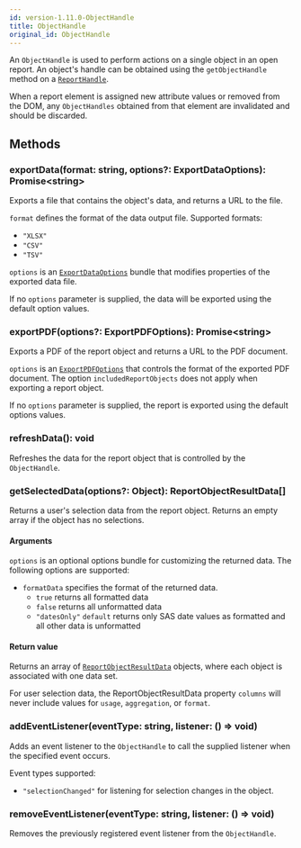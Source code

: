 ```yaml
---
id: version-1.11.0-ObjectHandle
title: ObjectHandle
original_id: ObjectHandle
---
```


An `ObjectHandle` is used to perform actions on a single object in an open
report. An object's handle can be obtained using the `getObjectHandle` method
on a [`ReportHandle`](ReportHandle.md).

When a report element is assigned new attribute values or removed from the DOM,
any `ObjectHandles` obtained from that element are invalidated and should be
discarded.

## Methods

### exportData(format: string, options?: ExportDataOptions): Promise\<string>
Exports a file that contains the object's data, and returns a URL to the file. 

`format` defines the format of the data output file.
Supported formats: 
  - `"XLSX"`
  - `"CSV"`
  - `"TSV"`

`options` is an [`ExportDataOptions`](ExportDataOptions.md) bundle that modifies properties of the exported data file. 

If no `options` parameter is supplied, the data will be exported using the default option values. 

### exportPDF(options?: ExportPDFOptions): Promise\<string>

Exports a PDF of the report object and returns a URL to the PDF document. 

`options` is an [`ExportPDFOptions`](ExportPDFOptions.md) that controls the format of the exported PDF document. The option `includedReportObjects` does not apply when exporting a report object.

If no `options` parameter is supplied, the report is exported using the default options values.

### refreshData(): void

Refreshes the data for the report object that is controlled by the
`ObjectHandle`.

### getSelectedData(options?: Object): ReportObjectResultData[]

Returns a user's selection data from the report object. Returns an empty array if the object has no selections.

#### Arguments

`options` is an optional options bundle for customizing the returned data. The following options are supported:

- `formatData` specifies the format of the returned data.
  - `true` returns all formatted data
  - `false` returns all unformatted data
  - `"datesOnly"` `default` returns only SAS date values as formatted and all other data is unformatted

#### Return value

Returns an array of [`ReportObjectResultData`](ReportObjectResultData.md) objects, where each object is associated with one data set.

For user selection data, the ReportObjectResultData property `columns` will never include values for `usage`, `aggregation`, or `format`.

### addEventListener(eventType: string, listener: () => void)

Adds an event listener to the `ObjectHandle` to call the supplied listener when the specified event occurs.

Event types supported:

- `"selectionChanged"` for listening for selection changes in the object.

### removeEventListener(eventType: string, listener: () => void)

Removes the previously registered event listener from the `ObjectHandle`.
